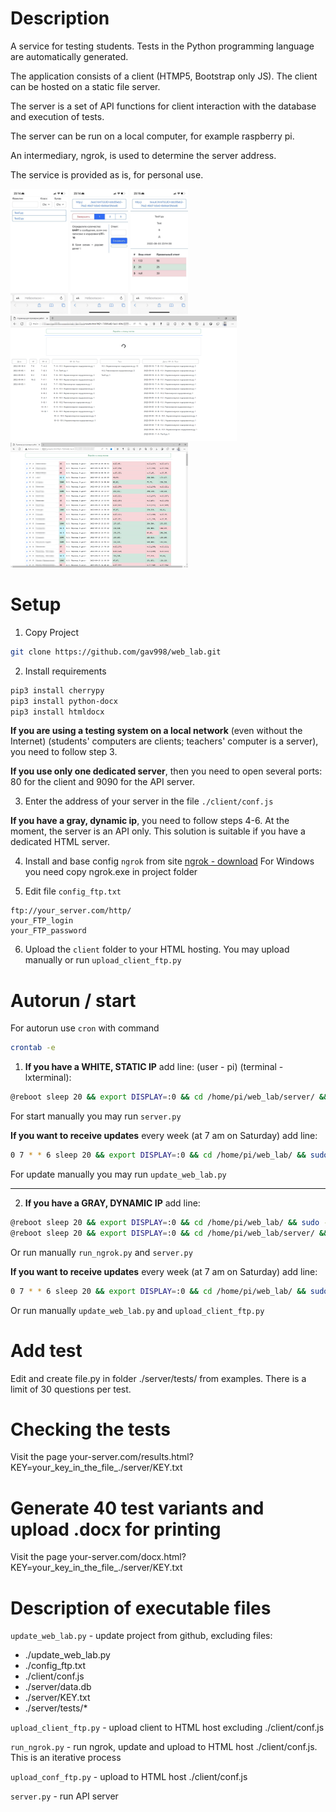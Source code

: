 # Description
A service for testing students.
Tests in the Python programming language are automatically generated.

The application consists of a client (HTMP5, Bootstrap only JS).
The client can be hosted on a static file server.

The server is a set of API functions for client interaction with the database and execution of tests.

The server can be run on a local computer, for example raspberry pi.

An intermediary, ngrok, is used to determine the server address.

The service is provided as is, for personal use.

<img src="https://github.com/gav998/web_lab/blob/main/photo_2022-09-03_23-17-04.jpg" height="200"> <img src="https://github.com/gav998/web_lab/blob/main/photo_2022-09-03_23-17-06.jpg" height="200"> <img src="https://github.com/gav998/web_lab/blob/main/photo_2022-09-03_23-17-08.jpg" height="200"> <img src="https://github.com/gav998/web_lab/blob/main/2022-09-18_13-02-34.png" height="200"> <img src="https://github.com/gav998/web_lab/blob/main/2022-09-18_11-15-02.png" height="200"> 

# Setup
1. Copy Project
```bash
git clone https://github.com/gav998/web_lab.git
```

2. Install requirements
```bash
pip3 install cherrypy
pip3 install python-docx
pip3 install htmldocx
```

**If you are using a testing system on a local network** (even without the Internet) (students' computers are clients; teachers' computer is a server), you need to follow step 3.

**If you use only one dedicated server**, then you need to open several ports: 80 for the client and 9090 for the API server.

3. Enter the address of your server in the file `./client/conf.js`

**If you have a gray, dynamic ip**, you need to follow steps 4-6.
At the moment, the server is an API only. This solution is suitable if you have a dedicated HTML server.

4. Install and base config `ngrok` from site [ngrok - download](https://ngrok.com/download) 
For Windows you need copy ngrok.exe in project folder

5. Edit file `config_ftp.txt`
```text
ftp://your_server.com/http/
your_FTP_login
your_FTP_password
```

6. Upload the `client` folder to your HTML hosting.
You may upload manually or run `upload_client_ftp.py` 

# Autorun / start
For autorun use `cron` with command
```bash
crontab -e
```

1. **If you have a WHITE, STATIC IP** add line: (user - pi) (terminal - lxterminal):
```bash
@reboot sleep 20 && export DISPLAY=:0 && cd /home/pi/web_lab/server/ && sudo -u pi lxterminal -e python3 server.py
```
For start manually you may run `server.py` 

**If you want to receive updates** every week (at 7 am on Saturday) add line:
```bash
0 7 * * 6 sleep 20 && export DISPLAY=:0 && cd /home/pi/web_lab/ && sudo -u pi lxterminal -e python3 update_web_lab.py
```
For update manually you may run `update_web_lab.py` 

---
2. **If you have a GRAY, DYNAMIC IP** add line: 
```bash
@reboot sleep 20 && export DISPLAY=:0 && cd /home/pi/web_lab/ && sudo -u pi lxterminal -e python3 run_ngrok.py 
@reboot sleep 20 && export DISPLAY=:0 && cd /home/pi/web_lab/server/ && sudo -u pi lxterminal -e python3 server.py
```
Or run manually `run_ngrok.py` and `server.py` 

**If you want to receive updates** every week (at 7 am on Saturday) add line:

```bash
0 7 * * 6 sleep 20 && export DISPLAY=:0 && cd /home/pi/web_lab/ && sudo -u pi lxterminal -e python3 update_web_lab.py && sudo -u pi lxterminal -e python3 upload_client_ftp.py
```
Or run manually `update_web_lab.py` and `upload_client_ftp.py` 

# Add test
Edit and create file.py in folder ./server/tests/ from examples.
There is a limit of 30 questions per test.

# Checking the tests
Visit the page your-server.com/results.html?KEY=your_key_in_the_file_./server/KEY.txt

# Generate 40 test variants and upload .docx for printing
Visit the page your-server.com/docx.html?KEY=your_key_in_the_file_./server/KEY.txt

# Description of executable files
`update_web_lab.py` - update project from github, excluding files:
- ./update_web_lab.py
- ./config_ftp.txt
- ./client/conf.js
- ./server/data.db
- ./server/KEY.txt
- ./server/tests/*

`upload_client_ftp.py` - upload client to HTML host excluding ./client/conf.js 

`run_ngrok.py` - run ngrok, update and upload to HTML host ./client/conf.js. This is an iterative process

`upload_conf_ftp.py` - upload to HTML host ./client/conf.js

`server.py` - run API server
